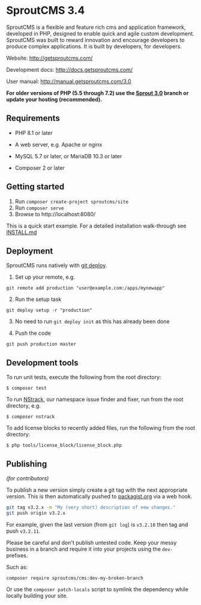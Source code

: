 SproutCMS 3.4
=============

SproutCMS is a flexible and feature rich cms and application framework, developed in PHP,
designed to enable quick and agile custom development. SproutCMS was built to reward
innovation and encourage developers to produce complex applications.
It is built by developers, for developers.

Website:
http://getsproutcms.com/

Development docs:
http://docs.getsproutcms.com/

User manual:
http://manual.getsproutcms.com/3.0


**For older versions of PHP (5.5 through 7.2) use the [Sprout 3.0](tree/v3.0) branch or update your hosting (recommended).**

Requirements
------------

* PHP 8.1 or later

* A web server, e.g. Apache or nginx

* MySQL 5.7 or later, or MariaDB 10.3 or later

* Composer 2 or later


Getting started
---------------

1. Run `composer create-project sproutcms/site`
2. Run `composer serve`
3. Browse to http://localhost:8080/

This is a quick start example. For a detailed installation walk-through see [INSTALL.md](INSTALL.md)


Deployment
----------

SproutCMS runs natively with [git deploy](https://github.com/mislav/git-deploy).

1. Set up your remote, e.g.
```
git remote add production "user@example.com:/apps/mynewapp"
```

2. Run the setup task
```
git deploy setup -r "production"
```

3. No need to run `git deploy init` as this has already been done

4. Push the code
```
git push production master
```


Development tools
-----------------

To run unit tests, execute the following from the root directory:
```
$ composer test
```

To run [NStrack](https://github.com/Karmabunny/nstrack), our namespace issue finder and fixer, run from the
root directory, e.g.
```
$ composer nstrack
```

To add license blocks to recently added files, run the following from the root directory:
```
$ php tools/license_block/license_block.php
```


Publishing
----------

_(for contributors)_

To publish a new version simply create a git tag with the next appropriate version. This is then automatically pushed to [packagist.org](https://packagist.org/packages/sproutcms/cms) via a web hook.

```sh
git tag v3.2.x -m "My (very short) description of new changes."
git push origin v3.2.x
```

For example, given the last version (from `git log`) is `v3.2.10` then tag and push `v3.2.11`.

Please be careful and don't publish untested code. Keep your messy business in a branch and require it into your projects using the `dev-` prefixes.

Such as:

```
composer require sproutcms/cms:dev-my-broken-branch
```

Or use the `composer patch-locals` script to symlink the dependency while locally building your site.
